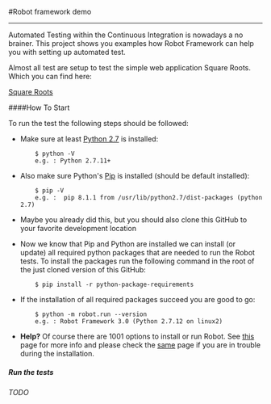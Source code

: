 #Robot framework demo
****

Automated Testing within the Continuous Integration is nowadays a no brainer.
This project shows you examples how Robot Framework can help you with setting up automated test.

Almost all test are setup to test the simple web application Square Roots. Which you can find here:

[Square Roots](http://ict.rocks/squareroots)


####How To Start

To run the test the following steps should be followed:

+   Make sure at least [Python 2.7](https://www.python.org/downloads/release/python-2712/) is installed:

    ```
        $ python -V
        e.g. : Python 2.7.11+
    ```
+   Also make sure Python's [Pip](https://pypi.python.org/pypi/pip) is installed (should be default installed):

    ```
        $ pip -V
        e.g. :  pip 8.1.1 from /usr/lib/python2.7/dist-packages (python 2.7)
    ```
+   Maybe you already did this, but you should also clone this GitHub to your favorite development location

+   Now we know that Pip and Python are installed we can install (or update) all required python packages that are needed to run the Robot tests.
    To install the packages run the following command in the root of the just cloned version of this GitHub:
    ```
        $ pip install -r python-package-requirements
    ```

+   If the installation of all required packages succeed you are good to go:
    ```
        $ python -m robot.run --version
        e.g. : Robot Framework 3.0 (Python 2.7.12 on linux2)
    ```

+   **Help?** Of course there are 1001 options to install or run Robot. See [this](https://github.com/robotframework/robotframework/blob/master/INSTALL.rst) page for more info and please check the [same](https://github.com/robotframework/robotframework/blob/master/INSTALL.rst) page if you are in trouble during the installation.

##### Run the tests

*TODO*






